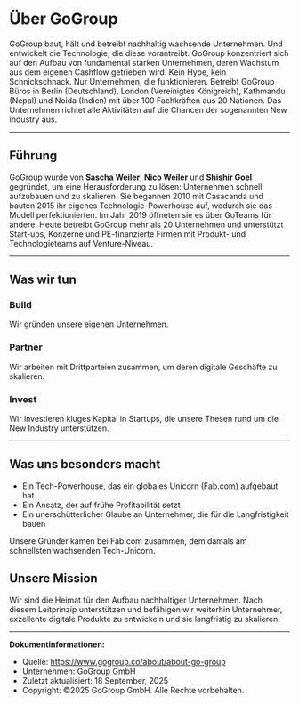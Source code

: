 # Über GoGroup

GoGroup baut, hält und betreibt nachhaltig wachsende Unternehmen. Und entwickelt die Technologie, die diese vorantreibt. GoGroup konzentriert sich auf den Aufbau von fundamental starken Unternehmen, deren Wachstum aus dem eigenen Cashflow getrieben wird. Kein Hype, kein Schnickschnack. Nur Unternehmen, die funktionieren. Betreibt GoGroup Büros in Berlin (Deutschland), London (Vereinigtes Königreich), Kathmandu (Nepal) und Noida (Indien) mit über 100 Fachkräften aus 20 Nationen. Das Unternehmen richtet alle Aktivitäten auf die Chancen der sogenannten New Industry aus.

---

## Führung

GoGroup wurde von **Sascha Weiler**, **Nico Weiler** und **Shishir Goel** gegründet, um eine Herausforderung zu lösen: Unternehmen schnell aufzubauen und zu skalieren. Sie begannen 2010 mit Casacanda und bauten 2015 ihr eigenes Technologie-Powerhouse auf, wodurch sie das Modell perfektionierten. Im Jahr 2019 öffneten sie es über GoTeams für andere. Heute betreibt GoGroup mehr als 20 Unternehmen und unterstützt Start-ups, Konzerne und PE-finanzierte Firmen mit Produkt- und Technologieteams auf Venture-Niveau.

---

## Was wir tun

### Build
Wir gründen unsere eigenen Unternehmen.

### Partner
Wir arbeiten mit Drittparteien zusammen, um deren digitale Geschäfte zu skalieren.

### Invest
Wir investieren kluges Kapital in Startups, die unsere Thesen rund um die New Industry unterstützen.

---

## Was uns besonders macht
- Ein Tech-Powerhouse, das ein globales Unicorn (Fab.com) aufgebaut hat
- Ein Ansatz, der auf frühe Profitabilität setzt
- Ein unerschütterlicher Glaube an Unternehmer, die für die Langfristigkeit bauen

Unsere Gründer kamen bei Fab.com zusammen, dem damals am schnellsten wachsenden Tech-Unicorn.

## Unsere Mission
Wir sind die Heimat für den Aufbau nachhaltiger Unternehmen. Nach diesem Leitprinzip unterstützen und befähigen wir weiterhin Unternehmer, exzellente digitale Produkte zu entwickeln und sie langfristig zu skalieren.

---

**Dokumentinformationen:**
- Quelle: https://www.gogroup.co/about/about-go-group
- Unternehmen: GoGroup GmbH
- Zuletzt aktualisiert: 18 September, 2025
- Copyright: ©2025 GoGroup GmbH. Alle Rechte vorbehalten.
